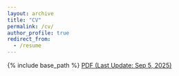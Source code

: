 ```yaml
---
layout: archive
title: "CV"
permalink: /cv/
author_profile: true
redirect_from:
  - /resume
---
```


{% include base_path %}
<a href="https://ericsclee.github.io/files/CV_250905.pdf" target="_blank">PDF (Last Update: Sep 5, 2025)</a>

